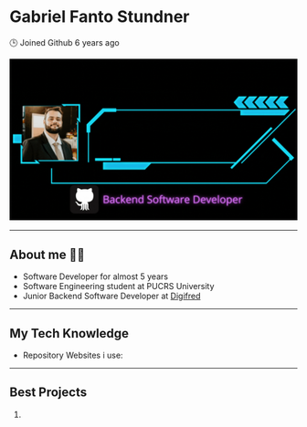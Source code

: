 # Gabriel Fanto Stundner
🕒 Joined Github 6 years ago

<p align="center">
  <img src="images/gif/Me.gif">
</p>

---

## About me 👨‍💻 

* Software Developer for almost 5 years
* Software Engineering student at PUCRS University
* Junior Backend Software Developer at [Digifred](https://digifred.com.br/)

---

## My Tech Knowledge

* Repository Websites i use: [](https://badgen.net/badge/icon/github/grey?icon=github&label) [](https://badgen.net/badge/icon/gitlab/orange?icon=gitlab&label) 

---

## Best Projects 

1. 
